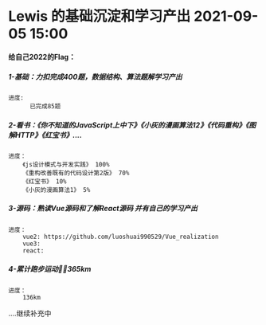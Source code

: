 <!--
 * @Date: 2021-09-05 15:00
 * @LastEditors: Lewis
 * @LastEditTime: 2022-02-28 22:25:40
     -->
# Lewis 的基础沉淀和学习产出 2021-09-05 15:00

**给自己2022的Flag：** 

##### 1-基础：力扣完成400题，数据结构、算法题解学习产出 

    进度:  
          已完成85题
##### 2-看书：《你不知道的JavaScript上中下》《小灰的漫画算法12》《代码重构》《图解HTTP》《红宝书》....

    进度：
        《js设计模式与开发实践》 100%
        《重构改善既有的代码设计第2版》 70%
        《红宝书》 10%
        《小灰的漫画算法1》 5%
##### 3-源码：熟读Vue源码和了解React源码 并有自己的学习产出

    进度：
        vue2: https://github.com/luoshuai990529/Vue_realization
        vue3:
        react:
##### 4-累计跑步运动🏃‍♂️365km

    进度：
        136km

....继续补充中
